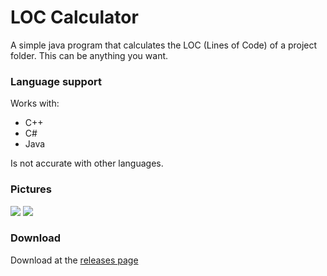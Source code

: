 # LOC Calculator
A simple java program that calculates the LOC (Lines of Code) of a project folder. This can be anything you want. 

### Language support
Works with:
- C++
- C#
- Java

Is not accurate with other languages.
### Pictures
![](https://github.com/Rijk-van-Putten/java_code_line_calculator/blob/master/pics/look_of_program%202.jpg)
![](https://github.com/Rijk-van-Putten/java_code_line_calculator/blob/master/pics/look_of_program.jpg)
### Download
Download at the [releases page](https://github.com/Rijk-van-Putten/LOC_Calculator/releases/tag/V0.1)
